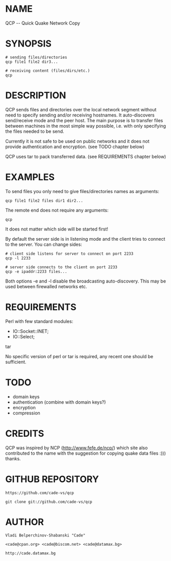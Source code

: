 # NAME

QCP -- Quick Quake Network Copy

# SYNOPSIS

    # sending files/directories
    qcp file1 file2 dir3...
  
    # receiving content (files/dirs/etc.)
    qcp

# DESCRIPTION

QCP sends files and directories over the local network segment without need 
to specify sending and/or receiving hostnames. It auto-discovers send/receive 
mode and the peer host. The main purpose is to transfer files between 
machines in the most simple way possible, i.e. with only specifying the files
needed to be send.

Currently it is not safe to be used on public networks and it does not 
provide authentication and encryption. 
(see TODO chapter below)

QCP uses tar to pack transferred data.
(see REQUIREMENTS chapter below)

# EXAMPLES

To send files you only need to give files/directories names as arguments:

    qcp file1 file2 files dir1 dir2...
  
The remote end does not require any arguments:

    qcp
  
It does not matter which side will be started first!

By default the server side is in listening mode and the client tries to 
connect to the server. You can change sides:

    # client side listens for server to connect on port 2233
    qcp -l 2233
    
    # server side connects to the client on port 2233
    qcp -e ipaddr:2233 files...
    
Both options -e and -l disable the broadcasting auto-discovery. This may
be used between firewalled networks etc.    

# REQUIREMENTS

Perl with few standard modules:

  * IO::Socket::INET;
  * IO::Select;

tar

No specific version of perl or tar is required, any recent one should 
be sufficient.

# TODO

* domain keys
* authentication (combine with domain keys?)
* encryption
* compression

# CREDITS

QCP was inspired by NCP (http://www.fefe.de/ncp/) which site also contributed
to the name with the suggestion for copying quake data files :))) thanks.

# GITHUB REPOSITORY

    https://github.com/cade-vs/qcp

    git clone git://github.com/cade-vs/qcp

# AUTHOR

    Vladi Belperchinov-Shabanski "Cade"

    <cade@cpan.org> <cade@biscom.net> <cade@datamax.bg>

    http://cade.datamax.bg
